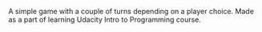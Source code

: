 A simple game with a couple of turns depending on a player choice.
Made as a part of learning Udacity Intro to Programming course.
